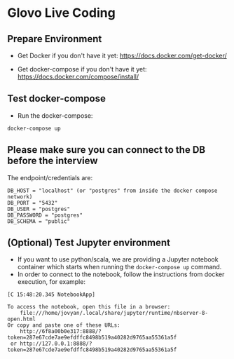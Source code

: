 # Glovo Live Coding

## Prepare Environment
- Get Docker if you don't have it yet: https://docs.docker.com/get-docker/

- Get docker-compose if you don't have it yet: https://docs.docker.com/compose/install/

## Test docker-compose
- Run the docker-compose:
```
docker-compose up
```

## Please make sure you can connect to the DB before the interview
The endpoint/credentials are:
```
DB_HOST = "localhost" (or "postgres" from inside the docker compose network)
DB_PORT = "5432"
DB_USER = "postgres"
DB_PASSWORD = "postgres"
DB_SCHEMA = "public"
```

## (Optional) Test Jupyter environment
- If you want to use python/scala, we are providing a Jupyter notebook container which starts when running the `docker-compose up` command. 
- In order to connect to the notebook, follow the instructions from docker execution, for example:
```
[C 15:48:20.345 NotebookApp]

To access the notebook, open this file in a browser:
    file:///home/jovyan/.local/share/jupyter/runtime/nbserver-8-open.html
Or copy and paste one of these URLs:
    http://6f8a00b0e317:8888/?token=287e67cde7ae9efdffc8498b519a40282d9765aa55361a5f
 or http://127.0.0.1:8888/?token=287e67cde7ae9efdffc8498b519a40282d9765aa55361a5f
```
